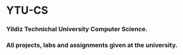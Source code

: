 # YTU-CS
<h3>Yildiz Technichal University Computer Science.<h3/>
<h3>All projects, labs and assignments given at the university.<h3/>
